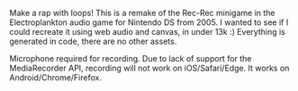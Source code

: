 Make a rap with loops!
This is a remake of the Rec-Rec minigame in the Electroplankton audio game for Nintendo DS from 2005.  I wanted to see if I could recreate it using web audio and canvas, in under 13k :)  Everything is generated in code, there are no other assets.

Microphone required for recording.
Due to lack of support for the MediaRecorder API, recording will not work on iOS/Safari/Edge. It works on Android/Chrome/Firefox.